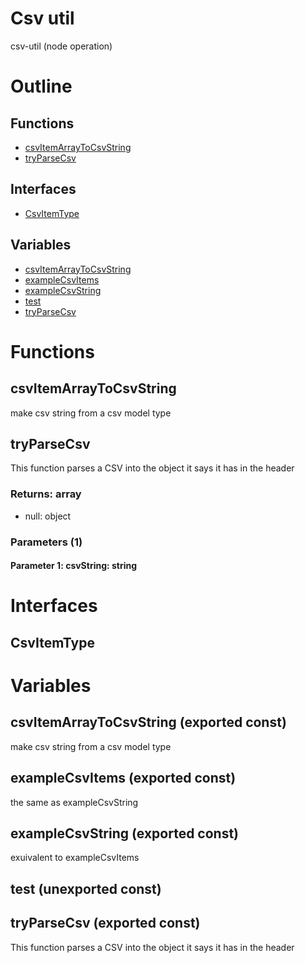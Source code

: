 # Csv util

csv-util (node operation)



# Outline

## Functions

- [csvItemArrayToCsvString](#csvItemArrayToCsvString)
- [tryParseCsv](#tryParseCsv)

## Interfaces

- [CsvItemType](#csvitemtype)

## Variables

- [csvItemArrayToCsvString](#csvitemarraytocsvstring)
- [exampleCsvItems](#examplecsvitems)
- [exampleCsvString](#examplecsvstring)
- [test](#test)
- [tryParseCsv](#tryparsecsv)



# Functions

## csvItemArrayToCsvString

make csv string from a csv model type




## tryParseCsv

This function parses a CSV into the object it says it has in the header


### Returns: array

- null: object






### Parameters (1)

#### Parameter 1: csvString: string

# Interfaces

## CsvItemType

# Variables

## csvItemArrayToCsvString (exported const)

make csv string from a csv model type


## exampleCsvItems (exported const)

the same as exampleCsvString


## exampleCsvString (exported const)

exuivalent to exampleCsvItems


## test (unexported const)

## tryParseCsv (exported const)

This function parses a CSV into the object it says it has in the header

